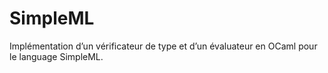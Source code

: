 # SimpleML
Implémentation d’un vérificateur de type et d’un évaluateur en OCaml pour le language SimpleML.
